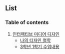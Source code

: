 ## List   
### Table of contents
1. [인터렉티브 미디어 디자인](#Interactive-Media_Design)   
    - [나의 디자인 철학](#-나의-디자인-철학)   
    - [3학년 1학기 수업내용](#3학년-1학기-수업내용)
  
